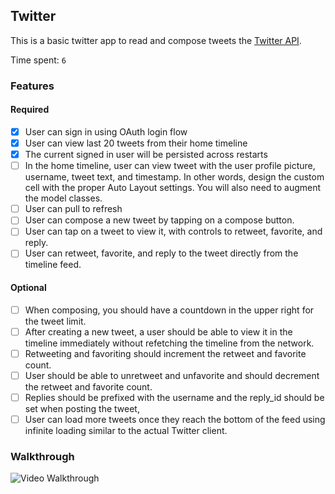 ## Twitter

This is a basic twitter app to read and compose tweets the [Twitter API](https://apps.twitter.com/).

Time spent: `6`

### Features

#### Required

- [X] User can sign in using OAuth login flow
- [X] User can view last 20 tweets from their home timeline
- [X] The current signed in user will be persisted across restarts
- [ ] In the home timeline, user can view tweet with the user profile picture, username, tweet text, and timestamp.  In other words, design the custom cell with the proper Auto Layout settings.  You will also need to augment the model classes.
- [ ] User can pull to refresh
- [ ] User can compose a new tweet by tapping on a compose button.
- [ ] User can tap on a tweet to view it, with controls to retweet, favorite, and reply.
- [ ] User can retweet, favorite, and reply to the tweet directly from the timeline feed.

#### Optional

- [ ] When composing, you should have a countdown in the upper right for the tweet limit.
- [ ] After creating a new tweet, a user should be able to view it in the timeline immediately without refetching the timeline from the network.
- [ ] Retweeting and favoriting should increment the retweet and favorite count.
- [ ] User should be able to unretweet and unfavorite and should decrement the retweet and favorite count.
- [ ] Replies should be prefixed with the username and the reply_id should be set when posting the tweet,
- [ ] User can load more tweets once they reach the bottom of the feed using infinite loading similar to the actual Twitter client.

### Walkthrough

![Video Walkthrough](...)
